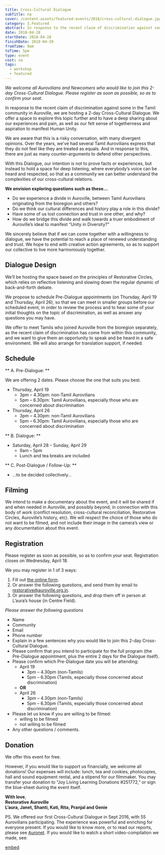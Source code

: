 ```yaml
---
title: Cross-Cultural Dialogue
subTitle: na
cover: /content-assets/featured-events/2018/cross-cultural-dialogue.jpg
category: 3.Featured
abstract: In response to the recent claim of discrimination against some in the Tamil community in Auroville, we are hosting a 2-day Cross-Cultural Dialogue. We offer a space to explore this topic further and to have a deep sharing about our experiences and pain, as well as our felt sense of togetherness and aspiration to manifest Human Unity.
date: 2018-04-28
startDate: 2018-04-28
finishDate: 2018-04-29
fromTime: 9am
toTime: 5pm
type: event
cost: na
tags:
  - workshop
  - featured
---
```


_We welcome all Aurovilians and Newcomers who would like to join this 2-day Cross-Cultural Dialogue. Please register as soon as possible, so as to confirm your seat._

In response to the recent claim of discrimination against some in the Tamil community in Auroville, we are hosting a 2-day Cross-Cultural Dialogue. We offer a space to explore this topic further and to have a deep sharing about our experiences and pain, as well as our felt sense of togetherness and aspiration to manifest Human Unity.

We are aware that this is a risky conversation, with many divergent opinions. Over the years, we’ve had several Tamil Aurovilians express that they do not feel like they are treated as equals. And in response to this, there are just as many counter-arguments to defend other perspectives.

With this Dialogue, our intention is not to prove facts or experiences, but instead to hold a space for deep listening, where everybody’s voice can be heard and respected, so that as a community we can better understand the complexities of our cross-cultural relations.

**We envision exploring questions such as these…**

* Do we experience a divide in Auroville, between Tamil Aurovilians originating from the bioregion and others?
* Do we think our cultural differences and history play a role in this divide?
* Have some of us lost connection and trust in one other, and why?
* How do we bridge this divide and walk towards a truer embodiment of Auroville’s ideal to manifest “Unity in Diversity?”

We sincerely believe that if we can come together with a willingness to dialogue, we have the potential to reach a place of renewed understanding and trust. We hope to end with creative action agreements, so as to support our collective to live more harmoniously together.

## Dialogue Design

We’ll be hosting the space based on the principles of Restorative Circles, which relies on reflective listening and slowing down the regular dynamic of back-and-forth debate.

We propose to schedule Pre-Dialogue appointments (on Thursday, April 19 and Thursday, April 26), so that we can meet in smaller groups before our scheduled event, in order to review the process and to hear some of your initial thoughts on the topic of discrimination, as well as answer any questions you may have.

We offer to meet Tamils who joined Auroville from the bioregion separately, as the recent claim of discrimination has come from within this community, and we want to give them an opportunity to speak and be heard in a safe environment. We will also arrange for translation support, if needed.

## Schedule

** A. Pre-Dialogue: **

We are offering 2 dates. Please choose the one that suits you best.

* Thursday, April 19
  * 3pm – 4.30pm: non-Tamil Aurovilians
  * 5pm – 6.30pm: Tamil Aurovilians, especially those who are concerned about discrimination
* Thursday, April 26
  * 3pm – 4.30pm: non-Tamil Aurovilians
  * 5pm – 6.30pm: Tamil Aurovilians, especially those who are concerned about discrimination

** B. Dialogue: ** 

* Saturday, April 28 – Sunday, April 29
  * 9am – 5pm
  * Lunch and tea breaks are included

** C. Post-Dialogue / Follow-Up: ** 

* …to be decided collectively…

## Filming

We intend to make a documentary about the event, and it will be shared if and when needed in Auroville, and possibly beyond, in connection with this body of work (conflict resolution, cross-cultural reconciliation, Restorative Circles, Auroville’s history, etc). We will respect the choice of those who do not want to be filmed, and not include their image in the camera’s view or any documentation about this event.

## Registration

Please register as soon as possible, so as to confirm your seat. Registration closes on Wednesday, April 18.

We you may register in 1 of 3 ways:

1. Fill out [the online form](https://bit.ly/2Ef3nLI).
2. Or answer the following questions, and send them by email to restorative@auroville.org.in.
3. Or answer the following questions, and drop them off in person at L’aura’s house (in Centre Field).

_Please answer the following questions_

* Name
* Community
* Email
* Phone number
* Explain in a few sentences why you would like to join this 2-day Cross-Cultural Dialogue.
* Please confirm that you intend to participate for the full program (the Pre-Dialogue appointment, plus the entire 2 days for the Dialogue itself).
* Please confirm which Pre-Dialogue date you will be attending:
  * April 19
    * 3pm – 4.30pm (non-Tamils)
    * 5pm – 6.30pm (Tamils, especially those concerned about discrimination)
  * **OR**
  * April 26
    * 3pm – 4.30pm (non-Tamils)
    * 5pm – 6.30pm (Tamils, especially those concerned about discrimination)
* Please let us know if you are willing to be filmed:
  * willing to be filmed
  * not willing to be filmed
* Any other questions / comments.

## Donation

We offer this event for free.

However, if you would like to support us financially, we welcome all donations! Our expenses will include: lunch, tea and cookies, photocopies, hall and sound equipment rental, and a stipend for our filmmaker. You may transfer your donation to “Joy Living Learning Donations #251772,” or sign the blue-sheet during the event itself.

__With love__,  
__Restorative Auroville__  
__L’aura, Janet, Shanti, Kati, Rita, Pranjal and Genie__  

PS. We offered our first Cross-Cultural Dialogue in Sept 2016, with 55 Aurovilians participating. The experience was powerful and enriching for everyone present. If you would like to know more, or to read our reports, please see [Auronet](https://www.auroville.org.in/article/60486). If you would like to watch a short video-compilation we made, see:

[embed](https://www.youtube.com/watch?v=3J4SeG6LfCQ&t=891s)
